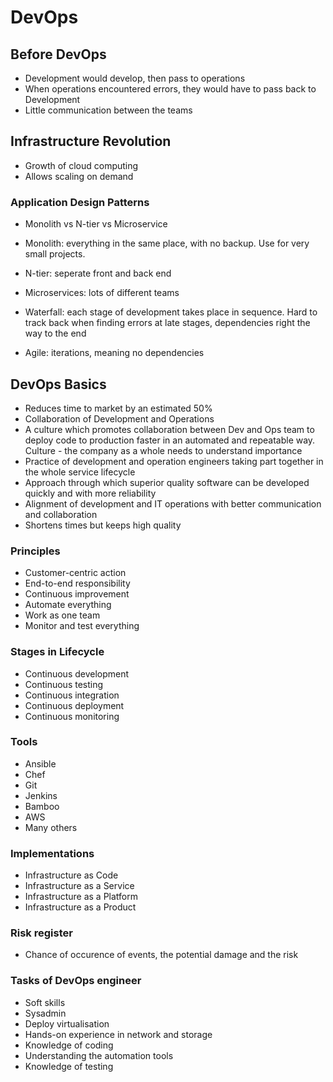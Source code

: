 # DevOps

## Before DevOps
- Development would develop, then pass to operations
- When operations encountered errors, they would have to pass back to Development
- Little communication between the teams

## Infrastructure Revolution
- Growth of cloud computing
- Allows scaling on demand

### Application Design Patterns
- Monolith vs N-tier vs Microservice
- Monolith: everything in the same place, with no backup. Use for very small projects.
- N-tier: seperate front and back end
- Microservices: lots of different teams

- Waterfall: each stage of development takes place in sequence. Hard to track back when finding errors at late stages, dependencies right the way to the end
- Agile: iterations, meaning no dependencies

## DevOps Basics
- Reduces time to market by an estimated 50%
- Collaboration of Development and Operations
- A culture which promotes collaboration between Dev and Ops team to deploy code to production faster in an automated and repeatable way. Culture - the company as a whole needs to understand importance
- Practice of development and operation engineers taking part together in the whole service lifecycle
- Approach through which superior quality software can be developed quickly and with more reliability
- Alignment of development and IT operations with better communication and collaboration
- Shortens times but keeps high quality

### Principles
- Customer-centric action
- End-to-end responsibility
- Continuous improvement
- Automate everything
- Work as one team
- Monitor and test everything

### Stages in Lifecycle
- Continuous development
- Continuous testing
- Continuous integration
- Continuous deployment
- Continuous monitoring

### Tools
- Ansible
- Chef
- Git
- Jenkins
- Bamboo
- AWS
- Many others

### Implementations
- Infrastructure as Code
- Infrastructure as a Service
- Infrastructure as a Platform
- Infrastructure as a Product

### Risk register
- Chance of occurence of events, the potential damage and the risk

### Tasks of DevOps engineer
- Soft skills
- Sysadmin
- Deploy virtualisation
- Hands-on experience in network and storage
- Knowledge of coding
- Understanding the automation tools
- Knowledge of testing
